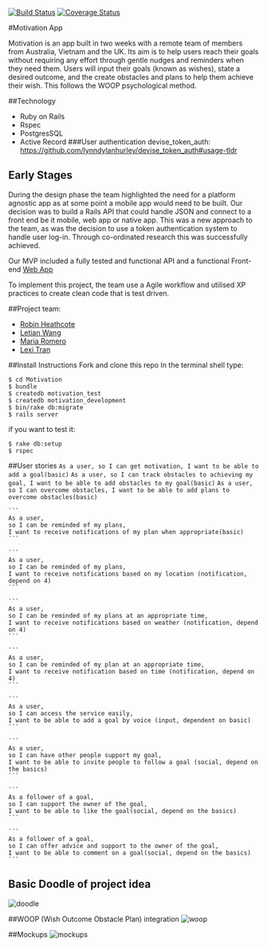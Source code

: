 [![Build Status](https://travis-ci.org/RobinHeathcote/Motivation.svg?branch=master)](https://travis-ci.org/RobinHeathcote/Motivation)
[![Coverage Status](https://coveralls.io/repos/github/RobinHeathcote/Motivation/badge.svg?branch=master)](https://coveralls.io/github/RobinHeathcote/Motivation?branch=master)

#Motivation App

Motivation is an app built in two weeks with a remote team of members from Australia, Vietnam and the UK.  Its aim is to help users reach their goals without requiring any effort through gentle nudges and reminders when they need them. Users will input their goals (known as wishes), state a desired outcome, and the create obstacles and plans to help them achieve their wish. This follows the WOOP psychological method.

##Technology
+ Ruby on Rails
+ Rspec
+ PostgresSQL
+ Active Record
###User authentication
devise_token_auth: https://github.com/lynndylanhurley/devise_token_auth#usage-tldr

## Early Stages

During the design phase the team highlighted the need for a platform agnostic app as at some point a mobile app would need to be built. Our decision was to build a Rails API that could handle JSON and connect to a front end be it mobile, web app or native app. This was a new approach to the team, as was the decision to use a token authentication system to handle user log-in. Through co-ordinated research this was successfully achieved. 

Our MVP included a fully tested and functional API and a functional Front-end [Web App](https://github.com/letianw91/motivation-angular)

To implement this project, the team use a Agile workflow and utilised XP practices to create clean code that is test driven.

##Project team:
* [Robin Heathcote](https://github.com/RobinHeathcote)
* [Letian Wang](https://github.com/letianw91)
* [Maria Romero](https://github.com/MariaRomero)
* [Lexi Tran](https://github.com/lexiht)

##Install Instructions
Fork and clone this repo
In the terminal shell type:

```` 
$ cd Motivation
$ bundle
$ createdb motivation_test
$ createdb motivation_development
$ bin/rake db:migrate
$ rails server
```` 

if you want to test it:
````
$ rake db:setup
$ rspec
````

##User stories
    ````
    As a user,
    so I can get motivation,
    I want to be able to add a goal(basic)
    ````
    ````
    As a user,
    so I can track obstacles to achieving my goal,
    I want to be able to add obstacles to my goal(basic)
    ````
    ```
    As a user,
    so I can overcome obstacles,
    I want to be able to add plans to overcome obstacles(basic)
    ```
    
    ```
    As a user,
    so I can be reminded of my plans,
    I want to receive notifications of my plan when appropriate(basic)
    ```
    
    ```
    As a user,
    so I can be reminded of my plans,
    I want to receive notifications based on my location (notification, depend on 4)
    ```
    
    ```
    As a user,
    so I can be reminded of my plans at an appropriate time,
    I want to receive notifications based on weather (notification, depend on 4)
    ```
    
    ```
    As a user,
    so I can be reminded of my plan at an appropriate time,
    I want to receive notification based on time (notification, depend on 4)
    ```
    
    ```
    As a user,
    so I can access the service easily,
    I want to be able to add a goal by voice (input, dependent on basic)
    ```
    
    ```
    As a user,
    so I can have other people support my goal,
    I want to be able to invite people to follow a goal (social, depend on the basics)
    ```
    
    ```
    As a follower of a goal,
    so I can support the owner of the goal,
    I want to be able to like the goal(social, depend on the basics)
    ```
    
    ```
    As a follower of a goal,
    so I can offer advice and support to the owner of the goal,
    I want to be able to comment on a goal(social, depend on the basics)
    ```
    
## Basic Doodle of project idea
 ![doodle](https://www.dropbox.com/s/vsdp1cfb1st7rjo/Whiteboard%5B3%5D.png?raw=1)

##WOOP (Wish Outcome Obstacle Plan) integration 
![woop](https://www.dropbox.com/s/hrg26cb3tad7lhm/Untitled%20Diagram.png?raw=1)

##Mockups
![mockups](https://www.dropbox.com/s/7ivzndl8ppkkk0n/Motivation.png?raw=1)


